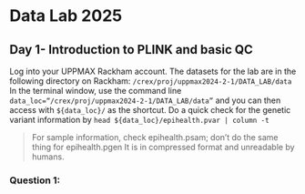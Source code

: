 # Data Lab 2025
## Day 1- Introduction to PLINK and basic QC
Log into your UPPMAX Rackham account. The datasets for the lab are in the following directory on Rackham:
`/crex/proj/uppmax2024-2-1/DATA_LAB/data`
In the terminal window, use the command line
`data_loc=“/crex/proj/uppmax2024-2-1/DATA_LAB/data”`
and you can then access with `${data_loc}/` as the shortcut.
Do a quick check for the genetic variant information by
`head ${data_loc}/epihealth.pvar | column -t` 

> For sample information, check epihealth.psam; don’t do the same thing for epihealth.pgen
> It is in compressed format and unreadable by humans.

### Question 1: 
